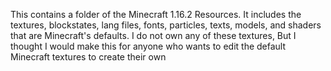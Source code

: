 This contains a folder of the Minecraft 1.16.2 Resources.
It includes the textures, blockstates, lang files, fonts, 
particles, texts, models, and shaders that are Minecraft's
defaults. I do not own any of these textures, But I thought
I would make this for anyone who wants to edit the default
Minecraft textures to create their own
